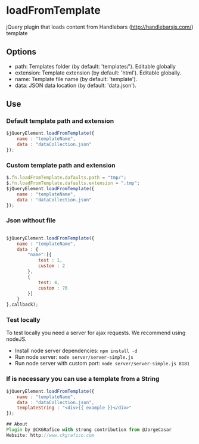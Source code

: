 # loadFromTemplate
jQuery plugin that loads content from Handlebars (http://handlebarsjs.com/) template

## Options
* path: Templates folder (by default: 'templates/'). Editable globally
* extension: Template extension (by default: 'html'). Editable globally.
* name: Template file name (by default: 'template').
* data: JSON data location (by default: 'data.json').

## Use

### Default template path and extension
```javascript
$jQueryElement.loadFromTemplate({
	name : "templateName",
	data : "dataCollection.json"
});
```
### Custom template path and extension
```javascript
$.fn.loadFromTemplate.dafaults.path = "tmp/";
$.fn.loadFromTemplate.dafaults.extension = ".tmp";
$jQueryElement.loadFromTemplate({
	name : "templateName",
	data : "dataCollection.json"
});
```

### Json without file
```javascript

$jQueryElement.loadFromTemplate({
	name : "templateName",
	data : {
		"name":[{
			test : 1,
			custom : 2
		},
		{
			test: 4,
			custom : 76
		}]
	}
},callback);
```
### Test locally
To test locally you need a server for ajax requests. We recommend using nodeJS.
* Install node server dependencies: ```npm install -d```
* Run node server: ```node server/server-simple.js```
* Run node server with custom port: ```node server/server-simple.js 8181```

### If is necessary you can use a template from a String
```javascript
$jQueryElement.loadFromTemplate({
	name : "templateName",
	data : "dataCollection.json",
	templateString : "<div>{{ example }}</div>"
});

## About
Plugin by @CKGRafico with strong contribution from @JorgeCasar
Website: http://www.ckgrafico.com

